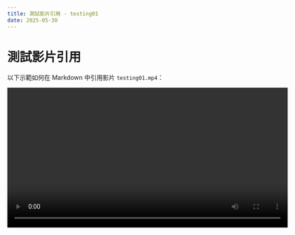 ```yaml
---
title: 測試影片引用 - testing01
date: 2025-05-30
---
```


# 測試影片引用

以下示範如何在 Markdown 中引用影片 `testing01.mp4`：

<video controls src="internal-docs/img/testing01.mp4" width="640">
  您的瀏覽器不支援影片標籤。
</video>
